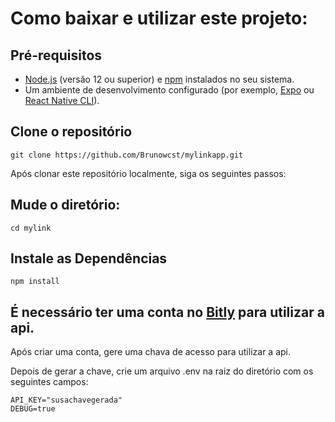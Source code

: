 # Como baixar e utilizar este projeto:
## Pré-requisitos

- [Node.js](https://nodejs.org/) (versão 12 ou superior) e [npm](https://www.npmjs.com/) instalados no seu sistema.
- Um ambiente de desenvolvimento configurado (por exemplo, [Expo](https://expo.dev/) ou [React Native CLI](https://reactnative.dev/docs/environment-setup)).

## Clone o repositório

```
git clone https://github.com/Brunowcst/mylinkapp.git
```
Após clonar este repositório localmente, siga os seguintes passos:

## Mude o diretório: 
```
cd mylink
```
##  Instale as Dependências
```
npm install
```
## É necessário ter uma conta no [Bitly](https://bitly.com/) para utilizar a api.
Após criar uma conta, gere uma chava de acesso para utilizar a api.

Depois de gerar a chave, crie um arquivo .env na raiz do diretório com os seguintes campos:
```
API_KEY="susachavegerada"
DEBUG=true
```
